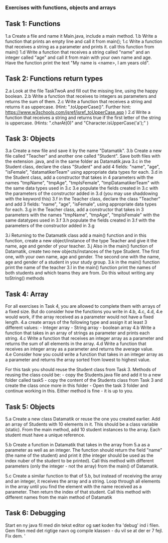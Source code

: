 ### Exercises with functions, objects and arrays

## Task 1: Functions
1.a Create a file and name it Main.java, include a main method.
1.b Write a function that prints an empty line and call it from main();
1.c Write a function that receives a string as a parameter and prints it. call this function from main()
1.d Write a function that receives a string called "name" and an integer called "age" and call it from main with your own name and age. Have the function print the text "My name is \<name\>, I am <age> years old".

## Task 2: Functions return types
2.a Look at the file TaskTwoA and fill out the missing line, using the happy boolean. 
2.b Write a function that receives to integers as parameters and returns the sum of them.
2.c Write a function that receives a string and returns it as uppercase. (Hint: ".toUpperCase()". Further hint: https://www.w3schools.com/jsref/jsref_toUpperCase.asp )
2.d Write a function that receives a string and returns true if the first letter of the string is uppercase. (Hints: ".charAt(0)" and "Character.isUpperCase('a');" )

## Task 3: Objects
3.a Create a new file and save it by the name "Datamatik".
3.b Create a new file called "Teacher" and another one called "Student". Save both files with the extension .java, and in the same folder as Datamatik.java
3.c in the Student class, declare the class "Student" and add 4 fields: "name", "age", "isFemale", "datamatikerTeam" using appropriate data types for each.
3.d in the Student class, add a constructor that takes in 4 parameters with the names "tmpName", "tmpAge", "tmpIsFemale", "tmpDatamatikerTeam" with the same data types used in 3.c
3.e populate the fields created in 3.c with the parameters of the constructor added in 3.d (you may use shaddowing with the keyword this)
3.f in the Teacher class, declare the class "Teacher" and add 3 fields: "name", "age", "isFemale", using appropriate data types for each.
3.g in the Teacher class, add a constructor that takes in 3 parameters with the names "tmpName", "tmpAge", "tmpIsFemale" with the same datatypes used in 3.f
3.h populate the fields created in 3.f with the parameters of the constructor added in 3.g

3.i Returning to the Datamatik class add a main() function and in this function, create a new object/instance of the type Teacher and give it the name, age and gender of your teacher. 
3.j Also in the main() function of Datamatik, create two new objects/instances of the type Student. The first one, with your own name, age and gender. The second one with the name, age and gender of a student in your study group. 
3.k in the main() function print the name of the teacher
3.l in the main() function print the names of both students and which teams they are from. Do this witout writing any toString() methods

## Task 4: Array
For all exercises in Task 4, you are allowed to complete them with arrays of a fixed size. But do consider how the functions you write in 4.b, 4.c, 4.d,  4.e would work, if the array received as a parameter would not have a fixed length. 
4.a create arrays of the following type and assign it at least 3 different values: 
    - Integer array
    - String array
    - boolean array
4.b Write a function that takes in an array of strings as parameter and prints each string.
4.c Write a function that receives an integer array as a parameter and returns the sum of all elements in the array.
4.d Write a function that receives an integer array as a parameter and returns the average value.	
4.e Consider how you could write a function that takes in an integer array as a parameter and returns the array sorted from lowest to highest value.

For this task you should reuse the Student class from Task 3. 
    Methods of reusing the class could be: 
    - copy the Students.java file and add it to a new folder called task5
    - copy the content of the Students class from Task 3 and create the class once more in this folder
    - Open the task 3 folder and continue working in this.
    Either method is fine - it is up to you. 

## Task 5:  Objects
5.a Create a new class Datamatik or reuse the one you created earlier. Add an array of Students with 10 elements in it. This should be a class variable (static). From the main method, add 10 student instances to the array. Each student must have a unique reference.

5.b Create a function in Datamatik that takes in the array from 5.a as a parameter as well as an integer. The function should return the field "name" (the name of the student) and print it (the integer should be used as the index nuber of the student to be printed). Call this method with different parameters (only the integer - not the array) from the main() of Datamatik.

5.c Create a similar function to that of 5.b, but instead of receiving the array and an integer, it receives the array and a string. Loop through all elements in the array until you find the element with the name received as a parameter. Then return the index of that student. Call this method with different names from the main method of Datamatik

## Task 6: Debugging
Start en ny java fil med din tekst editor og sæt koden fra 'debug' ind i filen. Gem filen med det rigtige navn og compile klassen - du vil se at der er 7 fejl. Fix dem. '

